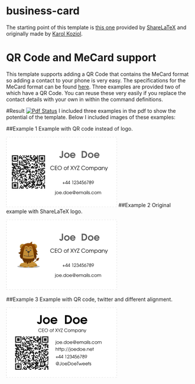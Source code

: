 # business-card
The starting point of this template is [this one](https://www.sharelatex.com/templates/other/business-card) provided by [ShareLaTeX](https://www.sharelatex.com) and originally made by [Karol Koziol](http://www.karol-koziol.net/tex/).

# QR Code and MeCard support
This template supports adding a QR Code that contains the MeCard format so adding a contact to your phone is very easy.
The specifications for the MeCard format can be found [here](https://www.nttdocomo.co.jp/english/service/developer/make/content/barcode/function/application/addressbook/index.html). Three examples are provided two of which have a QR Code. You can reuse these very easily if you replace the contact details with your own in within the command definitions.

#Result
[![Pdf Status](https://www.sharelatex.com/github/repos/dietercastel/business-card/builds/latest/badge.svg)](https://www.sharelatex.com/github/repos/dietercastel/business-card/builds/latest/output.pdf)
I included three examples in the pdf to show the potential of the template. Below I included images of these examples:

##Example 1
Example with QR code instead of logo.

![Image of example 1](https://github.com/dietercastel/business-card/blob/master/images/Example1.PNG?raw=true "Example 1 with QR code.")
##Example 2
Original example with ShareLaTeX logo.

![Image of example 2](https://github.com/dietercastel/business-card/blob/master/images/Example2.PNG?raw=true "Example 2 with ShareLaTeX logo (original example).")

##Example 3
Example with QR code, twitter and different alignment.

![Image of example 3](https://github.com/dietercastel/business-card/blob/master/images/Example3.PNG?raw=true "Example 3 with QR code and different alignment.")
